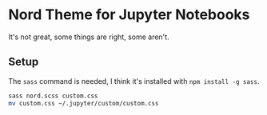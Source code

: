 # Nord Theme for Jupyter Notebooks

It's not great, some things are right, some aren't.

## Setup

The `sass` command is needed, I think it's installed with `npm install -g sass`.

```sh
sass nord.scss custom.css
mv custom.css ~/.jupyter/custom/custom.css
```
